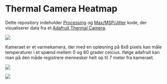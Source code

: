 # Thermal Camera Heatmap

Dette repository indeholder [Processing](/Processing) og [Max/MSP/Jitter](/Max:MSP:Jitter) kode, der visualiserer data fra et [Adafruit Thermal Camera](https://www.adafruit.com/product/3538). 

![](https://cdn-shop.adafruit.com/970x728/3538-01.jpg)

Kameraet er et varmekamera, der med en opløsning på 8x8 pixels kan måle temperaturer i et spænd mellem 0 og 80 grader celcius. Ifølge adafruit kan man på den måde registrere mennesker helt op til 7 meter fra kameraet.

![](Processing/thermalCameraDemo.gif)

![](/Max:MSP:Jitter/media/Max_MSP-heating-camera.gif)
